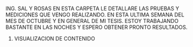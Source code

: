 ING. SAL Y ROSAS
EN ESTA CARPETA LE DETALLARE LAS PRUEBAS Y MEDICIONES QUE VENGO REALIZANDO.
EN ESTA ULTIMA SEMANA DEL MES DE OCTUBRE Y EN GENERAL DE MI TESIS.
ESTOY TRABAJANDO BASTANTE EN LAS NOCHES Y ESPERO OBTENER PRONTO RESULTADOS.

1) VISUALIZACION DE CONTENIDO